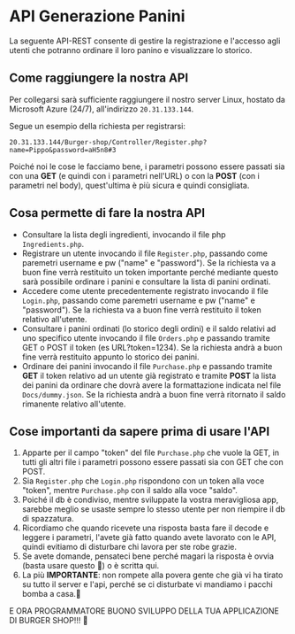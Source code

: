 # API Generazione Panini

La seguente API-REST consente di gestire la registrazione e l'accesso agli utenti che potranno ordinare il loro panino e visualizzare lo storico.

## Come raggiungere la nostra API
Per collegarsi sarà sufficiente raggiungere il nostro server Linux, hostato da Microsoft Azure (24/7), all'indirizzo ``20.31.133.144``.

Segue un esempio della richiesta per registrarsi:

``
20.31.133.144/Burger-shop/Controller/Register.php?name=Pippo&password=aH5n8#3
``

Poiché noi le cose le facciamo bene, i parametri possono essere passati sia con una **GET** (e quindi con i parametri nell'URL) o con la **POST** (con i parametri nel body), quest'ultima è più sicura e quindi consigliata.

## Cosa permette di fare la nostra API
- Consultare la lista degli ingredienti, invocando il file php ``Ingredients.php``.
- Registrare un utente invocando il file ``Register.php``, passando come paremetri username e pw ("name" e "password"). Se la richiesta va a buon fine verrà restituito un token importante perché mediante questo sarà possibile ordinare i panini e consultare la lista di panini ordinati.
- Accedere come utente precedentemente registrato invocando il file ``Login.php``, passando come paremetri username e pw ("name" e "password"). Se la richiesta va a buon fine verrà restituito il token relativo all'utente.
- Consultare i panini ordinati (lo storico degli ordini) e il saldo relativi ad uno specifico utente invocando il file ``Orders.php`` e passando tramite GET o POST il token (es URL?token=1234). Se la richiesta andrà a buon fine verrà restituito appunto lo storico dei panini.
- Ordinare dei panini invocando il file ``Purchase.php`` e passando tramite **GET** il token relativo ad un utente già registrato e tramite **POST** la lista dei panini da ordinare che dovrà avere la formattazione indicata nel file ``Docs/dummy.json``. Se la richiesta andrà a buon fine verrà ritornato il saldo rimanente relativo all'utente.

## Cose importanti da sapere prima di usare l'API
1. Apparte per il campo "token" del file ``Purchase.php`` che vuole la GET, in tutti gli altri file i parametri possono essere passati sia con GET che con POST. 
2. Sia ``Register.php`` che ``Login.php`` rispondono con un token alla voce "token", mentre ``Purchase.php`` con il saldo alla voce "saldo".
3. Poiché il db è condiviso, mentre sviluppate la vostra meravigliosa app, sarebbe meglio se usaste sempre lo stesso utente per non riempire il db di spazzatura.
4. Ricordiamo che quando ricevete una risposta basta fare il decode e leggere i parametri, l'avete già fatto quando avete lavorato con le API, quindi evitiamo di disturbare chi lavora per ste robe grazie.
5. Se avete domande, pensateci bene perché magari la risposta è ovvia (basta usare questo 🧠) o è scritta qui.
6. La più **IMPORTANTE**: non rompete alla povera gente che già vi ha tirato su tutto il server e l'api, perché se ci disturbate vi mandiamo i pacchi bomba a casa.🥰

E ORA PROGRAMMATORE BUONO SVILUPPO DELLA TUA APPLICAZIONE DI BURGER SHOP!!! 🍔
